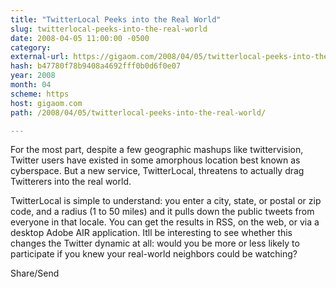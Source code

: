 ```yaml
---
title: "TwitterLocal Peeks into the Real World"
slug: twitterlocal-peeks-into-the-real-world
date: 2008-04-05 11:00:00 -0500
category: 
external-url: https://gigaom.com/2008/04/05/twitterlocal-peeks-into-the-real-world/
hash: b47780f78b9408a4692fff0b0d6f0e07
year: 2008
month: 04
scheme: https
host: gigaom.com
path: /2008/04/05/twitterlocal-peeks-into-the-real-world/

---
```


For the most part, despite a few geographic mashups like twittervision, Twitter users have existed in some amorphous location best known as cyberspace. But a new service, TwitterLocal, threatens to actually drag Twitterers into the real world.

TwitterLocal is simple to understand: you enter a city, state, or postal or zip code, and a radius (1 to 50 miles) and it pulls down the public tweets from everyone in that locale. You can get the results in RSS, on the web, or via a desktop Adobe AIR application. Itll be interesting to see whether this changes the Twitter dynamic at all: would you be more or less likely to participate if you knew your real-world neighbors could be watching?

Share/Send
